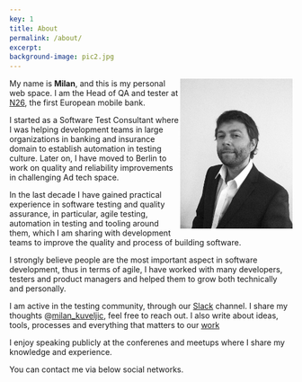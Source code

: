 ```yaml
---
key: 1
title: About
permalink: /about/
excerpt: 
background-image: pic2.jpg
---
```


<img src="/images/milan.jpg"
     style="float: right; width: 200px" />
My name is **Milan**, and this is my personal web space. 
I am the Head of QA and tester at [N26](https://n26.com), the first European mobile bank.

I started as a Software Test Consultant where I was helping development teams in large organizations in banking and insurance domain to establish automation in testing culture. Later on, I have moved to Berlin to work on quality and reliability improvements in challenging Ad tech space.

In the last decade I have gained practical experience in software testing and quality assurance, in particular, agile testing, automation in testing and tooling around them, which I am sharing with development teams to improve the quality and process of building software.

I strongly believe people are the most important aspect in software development, thus in terms of agile, I have worked with many developers, testers and product managers and helped them to grow both technically and personally.

I am active in the testing community, through our [Slack](https://testersio.slack.com) channel. I share my thoughts @[milan_kuveljic](https://twitter.com/milan_kuveljic), feel free to reach out. I also write about ideas, tools, processes and everything that matters to our [work](/home/pages/works.html)

I enjoy speaking publicly at the conferenes and meetups where I share my knowledge and experience.

You can contact me via below social networks.







